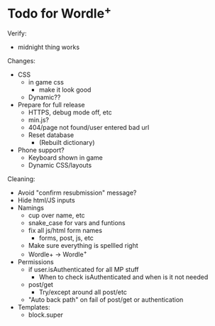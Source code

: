 # Todo for Wordle<sup>+</sup>

Verify:
- midnight thing works

Changes:
- CSS
    - in game css
        - make it look good
    - Dynamic??
- Prepare for full release
    - HTTPS, debug mode off, etc
    - min.js?
    - 404/page not found/user entered bad url
    - Reset database
        - (Rebuilt dictionary)
- Phone support?
    - Keyboard shown in game
    - Dynamic CSS/layouts

Cleaning:
- Avoid "confirm resubmission" message?
- Hide html/JS inputs
- Namings
    - cup over name, etc
    - snake_case for vars and funtions
    - fix all js/html form names
        - forms, post, js, etc
    - Make sure everything is spellled right
    - Wordle+ -> Wordle<sup>+</sup>
- Permissions
    - if user.isAuthenticated for all MP stuff
        - When to check isAuthenticated and when is it not needed
    - post/get
        - Try/except around all post/etc
    - "Auto back path" on fail of post/get or authentication
- Templates:
    - block.super
